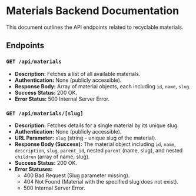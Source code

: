 # Materials Backend Documentation

This document outlines the API endpoints related to recyclable materials.

## Endpoints

### `GET /api/materials`

*   **Description:** Fetches a list of all available materials.
*   **Authentication:** None (publicly accessible).
*   **Response Body:** Array of material objects, each including `id`, `name`, `slug`.
*   **Success Status:** 200 OK.
*   **Error Status:** 500 Internal Server Error.

### `GET /api/materials/[slug]`

*   **Description:** Fetches details for a single material by its unique slug.
*   **Authentication:** None (publicly accessible).
*   **URL Parameter:** `slug` (string - unique slug of the material).
*   **Response Body (Success):** The material object including `id`, `name`, `description`, `slug`, `parent_id`, nested `parent` (name, slug), and nested `children` (array of name, slug).
*   **Success Status:** 200 OK.
*   **Error Statuses:**
    *   400 Bad Request (Slug parameter missing).
    *   404 Not Found (Material with the specified slug does not exist).
    *   500 Internal Server Error. 